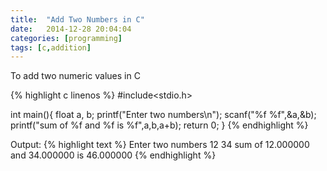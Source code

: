 ```yaml
---
title:  "Add Two Numbers in C"
date:   2014-12-28 20:04:04
categories: [programming]
tags: [c,addition]
---
```

To add two numeric values in C

{% highlight c linenos %}
#include<stdio.h>

int main(){
	float a, b; 
	printf("Enter two numbers\n");
	scanf("%f %f",&a,&b); 
	printf("sum of %f and %f is %f",a,b,a+b);
	return 0; 
}
{% endhighlight %}

Output:
{% highlight text %}
Enter two numbers
12 34
sum of 12.000000 and 34.000000 is 46.000000
{% endhighlight %}
